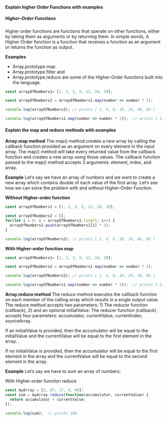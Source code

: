 #### Explain higher Order Functions with examples

##### Higher-Order Functions
Higher order functions are functions that operate on other functions, either by taking them as arguments or by returning them. In simple words, A Higher-Order function is a function that receives a function as an argument or returns the function as output.

**Examples**

+ Array.prototype.map
+ Array.prototype.filter and 
+ Array.prototype.reduce are some of the Higher-Order functions built into the language.

```js
const arrayOfNumbers1= [1, 2, 3, 5, 12, 24, 30];

const arrayOfNumbers2 = arrayOfNumbers1.map(number => number * 2);

console.log(arrayOfNumbers2); // prints [ 2, 4, 6, 10, 24, 48, 60 ]

console.log(arrayOfNumbers1.map(number => number * 2));  // prints [ 2, 4, 6, 10, 24, 48, 60 ]
```




#### Explain the map and reduce methods with examples 

**Array.map method**
The map() method creates a new array by calling the callback function provided as an argument on every element in the input array. The map() method will take every returned value from the callback function and creates a new array using those values.
The callback function passed to the map() method accepts 3 arguments: element, index, and array.

**Example**
Let’s say we have an array of numbers and we want to create a new array which contains double of each value of the first array. Let’s see how we can solve the problem with and without Higher-Order Function.

**Without Higher-order function**
```js
const arrayOfNumbers1 = [1, 2, 3, 5, 12, 24, 30];

const arrayOfNumbers2 = [];
for(let i = 0; i < arrayOfNumbers1.length; i++) {
  arrayOfNumbers2.push(arrayOfNumbers1[i] * 2);
}

console.log(arrayOfNumbers2); // prints [ 2, 4, 6, 10, 24, 48, 60 ]
```

**With Higher-order function map**
```js
const arrayOfNumbers1= [1, 2, 3, 5, 12, 24, 30];

const arrayOfNumbers2 = arrayOfNumbers1.map(number => number * 2);

console.log(arrayOfNumbers2); // prints [ 2, 4, 6, 10, 24, 48, 60 ]

console.log(arrayOfNumbers1.map(number => number * 2));  // prints [ 2, 4, 6, 10, 24, 48, 60 ]
```

**Array.reduce method**
The reduce method executes the callback function on each member of the calling array which results in a single output value. The reduce method accepts two parameters: 1) The reducer function (callback), 2) and an optional initialValue.
The reducer function (callback) accepts four parameters: accumulator, currentValue, currentIndex, sourceArray.

If an initialValue is provided, then the accumulator will be equal to the initialValue and the currentValue will be equal to the first element in the array.

If no initialValue is provided, then the accumulator will be equal to the first element in the array and the currentValue will be equal to the second element in the array.

**Example**
Let’s say we have to sum an array of numbers:

With Higher-order function reduce
```js
const myArray = [5, 87, 17, 8, 49];
const sum = myArray.reduce(function(accumulator, currentValue) {
  return accumulator + currentValue;
});

console.log(sum);  // prints 166
```





